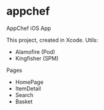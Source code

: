 # appchef
AppChef iOS App

This project, created in Xcode. 
Utils:
- Alamofire (Pod)
- Kingfisher (SPM)

Pages 
- HomePage 
- ItemDetail 
- Search
- Basket 




